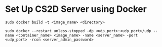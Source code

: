 # Set Up CS2D Server using Docker

```
sudo docker build -t <image_name> <directory>
```
```
sudo docker --restart unless-stopped -dp <udp_port>:<udp_port>/udp --name <container_name> <image_name> -name <server_name> -port <udp_port> -rcon <server_admin_password>
```
